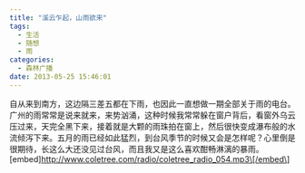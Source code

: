 ```yaml
---
title: "溪云乍起，山雨欲来"
tags:
  - 生活
  - 随想
  - 雨
categories:
  - 森林广播
date: 2013-05-25 15:46:01
---
```


自从来到南方，这边隔三差五都在下雨，也因此一直想做一期全部关于雨的电台。广州的雨常常是说来就来，来势汹涌，这种时候我常常躲在窗户背后，看窗外乌云压过来，天完全黑下来，接着就是大颗的雨珠拍在窗上，然后很快变成瀑布般的水流倾泻下来。五月的雨已经如此猛烈，到台风季节的时候又会是怎样呢？心里倒是很期待，长这么大还没见过台风，而且我又是这么喜欢酣畅淋漓的暴雨。   \[embed\]http://www.coletree.com/radio/coletree_radio_054.mp3\[/embed\]